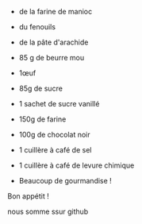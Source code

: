 
- de la farine de manioc

-  du fenouils
- de la pâte d'arachide
- 85 g de beurre mou
- 1œuf
- 85g de sucre
- 1 sachet de sucre vanillé
- 150g de farine
- 100g de chocolat noir
- 1 cuillère à café de sel
- 1 cuillère à café de levure chimique



- Beaucoup de gourmandise !

Bon appétit !

nous somme ssur github
